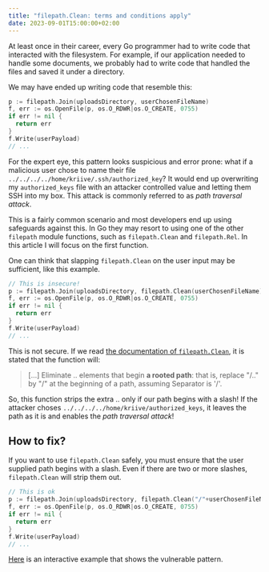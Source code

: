 ```yaml
---
title: "filepath.Clean: terms and conditions apply"
date: 2023-09-01T15:00:00+02:00
---
```

At least once in their career, every Go programmer had to write code that 
interacted with the filesystem. For example, if our application needed
to handle some documents, we probably had to write code that handled the 
files and saved it under a directory.

We may have ended up writing code that resemble this:
```go
p := filepath.Join(uploadsDirectory, userChosenFileName)
f, err := os.OpenFile(p, os.O_RDWR|os.O_CREATE, 0755)
if err != nil {
  return err
}
f.Write(userPayload)
// ...
```
For the expert eye, this pattern looks suspicious and error prone: what if
a malicious user chose to name their file `../../../../home/kriive/.ssh/authorized_key`? It would end up overwriting my `authorized_keys` file
with an attacker controlled value and letting them SSH into my box.
This attack is commonly referred to as *path traversal attack*.

This is a fairly common scenario and most developers end up using safeguards
against this. In Go they may resort to using one of the other `filepath` 
module functions, such as `filepath.Clean` and `filepath.Rel`.
In this article I will focus on the first function.

One can think that slapping `filepath.Clean` on the user input may be 
sufficient, like this example.
```go
// This is insecure!
p := filepath.Join(uploadsDirectory, filepath.Clean(userChosenFileName))
f, err := os.OpenFile(p, os.O_RDWR|os.O_CREATE, 0755)
if err != nil {
  return err
}
f.Write(userPayload)
// ...
```
This is not secure. If we read [the documentation of `filepath.Clean`](https://pkg.go.dev/path/filepath#Clean), it is stated that the function will:
> [...]
> Eliminate .. elements that begin **a rooted path**: that is, replace "/.." by "/" at the beginning of a path, assuming Separator is '/'.

So, this function strips the extra .. only if our path begins with a slash!
If the attacker choses `../../../../home/kriive/authorized_keys`, it leaves
the path as it is and enables the *path traversal attack*!

## How to fix?
If you want to use `filepath.Clean` safely, you must ensure that the user
supplied path begins with a slash. Even if there are two or more slashes, 
`filepath.Clean` will strip them out.

```go
// This is ok
p := filepath.Join(uploadsDirectory, filepath.Clean("/"+userChosenFileName))
f, err := os.OpenFile(p, os.O_RDWR|os.O_CREATE, 0755)
if err != nil {
  return err
}
f.Write(userPayload)
// ...
```

[Here](https://go.dev/play/p/X2sY6ykdltL) is an interactive example that shows the vulnerable pattern.
